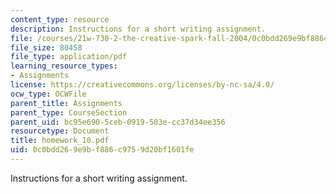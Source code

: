 ```yaml
---
content_type: resource
description: Instructions for a short writing assignment.
file: /courses/21w-730-2-the-creative-spark-fall-2004/0c0bdd269e9bf886c9759d20bf1601fe_homework_10.pdf
file_size: 80458
file_type: application/pdf
learning_resource_types:
- Assignments
license: https://creativecommons.org/licenses/by-nc-sa/4.0/
ocw_type: OCWFile
parent_title: Assignments
parent_type: CourseSection
parent_uid: bc95e690-5ceb-0919-503e-cc37d34ee356
resourcetype: Document
title: homework_10.pdf
uid: 0c0bdd26-9e9b-f886-c975-9d20bf1601fe
---
```

Instructions for a short writing assignment.